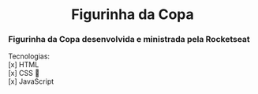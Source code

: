 <h1 align="center">Figurinha da Copa</h1>

### Figurinha da Copa desenvolvida e ministrada pela Rocketseat

Tecnologias:<br>
[x] HTML<br>
[x] CSS 🎨<br>
[x] JavaScript